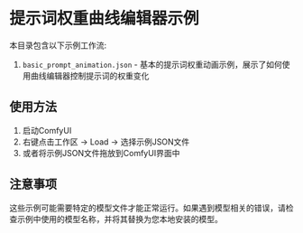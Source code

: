 # 提示词权重曲线编辑器示例

本目录包含以下示例工作流:

1. `basic_prompt_animation.json` - 基本的提示词权重动画示例，展示了如何使用曲线编辑器控制提示词的权重变化

## 使用方法

1. 启动ComfyUI
2. 右键点击工作区 -> Load -> 选择示例JSON文件
3. 或者将示例JSON文件拖放到ComfyUI界面中

## 注意事项

这些示例可能需要特定的模型文件才能正常运行。如果遇到模型相关的错误，请检查示例中使用的模型名称，并将其替换为您本地安装的模型。 